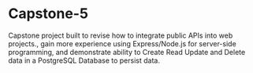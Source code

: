 # Capstone-5
Capstone project built to revise how to integrate public APIs into web projects., gain more experience using Express/Node.js for server-side programming, and demonstrate ability to Create Read Update and Delete data in a PostgreSQL Database to persist data.
